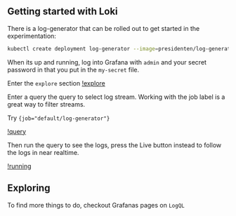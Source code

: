 
Getting started with Loki
-------------------------

There is a log-generator that can be rolled out to get started in the experimentation:

```bash
kubectl create deployment log-generator --image=presidenten/log-generator
```

When its up and running, log into Grafana with `admin` and your secret password in that you put in the `my-secret` file.

Enter the `explore` section
[!explore](./assets/explore.png)

Enter a query the query to select log stream.
Working with the job label is a great way to filter streams.

Try `{job="default/log-generator"}`

[!query](./assets/query.png)

Then run the query to see the logs, press the Live button instead to follow the logs in near realtime.

[!running](./assets/run.png)


Exploring
---------

To find more things to do, checkout Grafanas pages on `LogQL`

